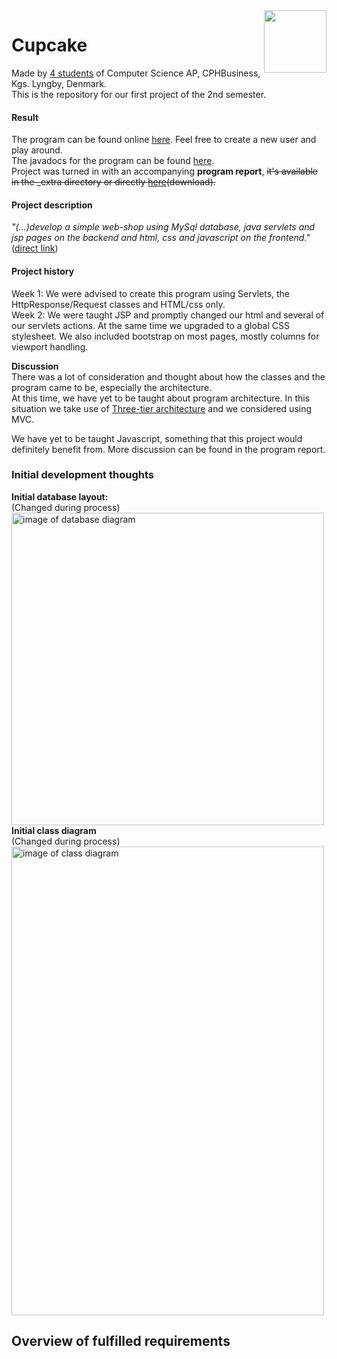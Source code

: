 <img align="right" width="100" height="100" src="https://i.imgur.com/HYFx3gH.png">  

Cupcake
======
Made by [4 students](https://github.com/Castau/CupCake/graphs/contributors) of Computer Science AP, CPHBusiness, Kgs. Lyngby, Denmark.  
This is the repository for our first project of the 2nd semester.  

#### Result  
The program can be found online <a href="http://207.154.233.238" target="blank">here</a>. Feel free to create a new user and play around.  
The javadocs for the program can be found [here](https://castau.github.io/CupCake/).  
Project was turned in with an accompanying **program report**, ~~it's available in the _extra directory or directly [here]()(download).~~
#### Project description  
*"(...)develop a simple web-shop using MySql database, java servlets and jsp pages on the backend and html, css and javascript on the frontend."* ([direct link](https://docs.google.com/document/d/1XKK1GkVE-GtCPGEoVJ2SN4qHpfJnU9j7arugQv2-JfY))

#### Project history
Week 1: We were advised to create this program using Servlets, the HttpResponse/Request classes and HTML/css only.  
Week 2: We were taught JSP and promptly changed our html and several of our servlets actions. At the same time we upgraded to a global CSS stylesheet. We also included bootstrap on most pages, mostly columns for viewport handling.

**Discussion**  
There was a lot of consideration and thought about how the classes and the program came to be, especially the architecture.  
At this time, we have yet to be taught about program architecture. In this situation we take use of [Three-tier architecture](https://en.wikipedia.org/wiki/Multitier_architecture#Three-tier_architecture) and we considered using MVC. 

We have yet to be taught Javascript, something that this project would definitely benefit from. 
More discussion can be found in the program report.

### Initial development thoughts
**Initial database layout:**  
(Changed during process)  
<img src="https://i.imgur.com/Xabkifb.png" alt = "image of database diagram" height="500" width="500"/>  
**Initial class diagram**  
(Changed during process)  
<img src="https://i.imgur.com/EcuRNWZ.png" alt="image of class diagram" height="750" width="500"/>


Overview of fulfilled requirements
----

